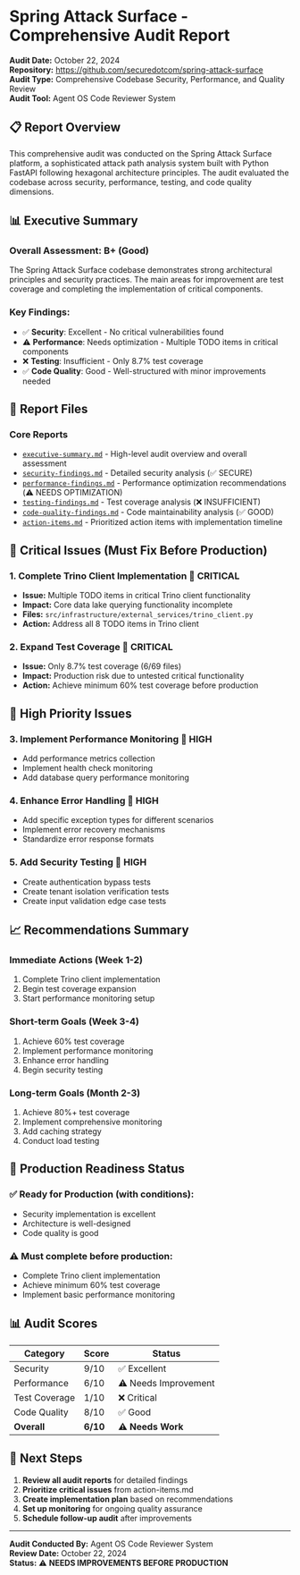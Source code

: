 # Spring Attack Surface - Comprehensive Audit Report

**Audit Date:** October 22, 2024  
**Repository:** https://github.com/securedotcom/spring-attack-surface  
**Audit Type:** Comprehensive Codebase Security, Performance, and Quality Review  
**Audit Tool:** Agent OS Code Reviewer System  

## 📋 Report Overview

This comprehensive audit was conducted on the Spring Attack Surface platform, a sophisticated attack path analysis system built with Python FastAPI following hexagonal architecture principles. The audit evaluated the codebase across security, performance, testing, and code quality dimensions.

## 📊 Executive Summary

### **Overall Assessment: B+ (Good)**

The Spring Attack Surface codebase demonstrates strong architectural principles and security practices. The main areas for improvement are test coverage and completing the implementation of critical components.

### **Key Findings:**
- ✅ **Security**: Excellent - No critical vulnerabilities found
- ⚠️ **Performance**: Needs optimization - Multiple TODO items in critical components
- ❌ **Testing**: Insufficient - Only 8.7% test coverage
- ✅ **Code Quality**: Good - Well-structured with minor improvements needed

## 📁 Report Files

### **Core Reports**
- [`executive-summary.md`](./executive-summary.md) - High-level audit overview and overall assessment
- [`security-findings.md`](./security-findings.md) - Detailed security analysis (✅ SECURE)
- [`performance-findings.md`](./performance-findings.md) - Performance optimization recommendations (⚠️ NEEDS OPTIMIZATION)
- [`testing-findings.md`](./testing-findings.md) - Test coverage analysis (❌ INSUFFICIENT)
- [`code-quality-findings.md`](./code-quality-findings.md) - Code maintainability analysis (✅ GOOD)
- [`action-items.md`](./action-items.md) - Prioritized action items with implementation timeline

## 🚨 Critical Issues (Must Fix Before Production)

### **1. Complete Trino Client Implementation** 🚨 **CRITICAL**
- **Issue:** Multiple TODO items in critical Trino client functionality
- **Impact:** Core data lake querying functionality incomplete
- **Files:** `src/infrastructure/external_services/trino_client.py`
- **Action:** Address all 8 TODO items in Trino client

### **2. Expand Test Coverage** 🚨 **CRITICAL**
- **Issue:** Only 8.7% test coverage (6/69 files)
- **Impact:** Production risk due to untested critical functionality
- **Action:** Achieve minimum 60% test coverage before production

## 🔶 High Priority Issues

### **3. Implement Performance Monitoring** 🔶 **HIGH**
- Add performance metrics collection
- Implement health check monitoring
- Add database query performance monitoring

### **4. Enhance Error Handling** 🔶 **HIGH**
- Add specific exception types for different scenarios
- Implement error recovery mechanisms
- Standardize error response formats

### **5. Add Security Testing** 🔶 **HIGH**
- Create authentication bypass tests
- Create tenant isolation verification tests
- Create input validation edge case tests

## 📈 Recommendations Summary

### **Immediate Actions (Week 1-2)**
1. Complete Trino client implementation
2. Begin test coverage expansion
3. Start performance monitoring setup

### **Short-term Goals (Week 3-4)**
1. Achieve 60% test coverage
2. Implement performance monitoring
3. Enhance error handling
4. Begin security testing

### **Long-term Goals (Month 2-3)**
1. Achieve 80%+ test coverage
2. Implement comprehensive monitoring
3. Add caching strategy
4. Conduct load testing

## 🎯 Production Readiness Status

### **✅ Ready for Production (with conditions):**
- Security implementation is excellent
- Architecture is well-designed
- Code quality is good

### **⚠️ Must complete before production:**
- Complete Trino client implementation
- Achieve minimum 60% test coverage
- Implement basic performance monitoring

## 📊 Audit Scores

| Category | Score | Status |
|----------|-------|--------|
| Security | 9/10 | ✅ Excellent |
| Performance | 6/10 | ⚠️ Needs Improvement |
| Test Coverage | 1/10 | ❌ Critical |
| Code Quality | 8/10 | ✅ Good |
| **Overall** | **6/10** | **⚠️ Needs Work** |

## 🚀 Next Steps

1. **Review all audit reports** for detailed findings
2. **Prioritize critical issues** from action-items.md
3. **Create implementation plan** based on recommendations
4. **Set up monitoring** for ongoing quality assurance
5. **Schedule follow-up audit** after improvements

---

**Audit Conducted By:** Agent OS Code Reviewer System  
**Review Date:** October 22, 2024  
**Status:** ⚠️ **NEEDS IMPROVEMENTS BEFORE PRODUCTION**


